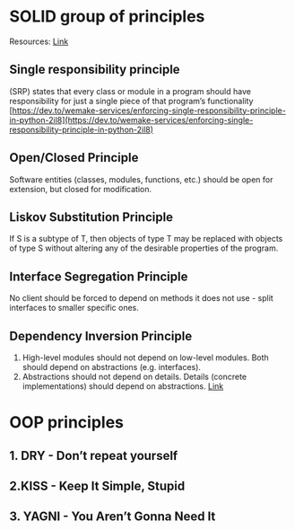 # SOLID group of principles
Resources:
[Link](https://medium.com/@severinperez/writing-flexible-code-with-the-single-responsibility-principle-b71c4f3f883f)

## Single responsibility principle
(SRP) states that every class or module in a program should have responsibility for just a single piece of that program’s functionality
[https://dev.to/wemake-services/enforcing-single-responsibility-principle-in-python-2il8](https://dev.to/wemake-services/enforcing-single-responsibility-principle-in-python-2il8)


## Open/Closed Principle 
Software entities (classes, modules, functions, etc.) should be open for extension, but closed for modification.

## Liskov Substitution Principle
If S is a subtype of T, then objects of type T may be replaced with objects of type S without altering any of the desirable properties of the program.

## Interface Segregation Principle 
No client should be forced to depend on methods it does not use - split interfaces to smaller specific ones.

## Dependency Inversion Principle
1.  High-level modules should not depend on low-level modules. Both should depend on abstractions (e.g. interfaces).
2.  Abstractions should not depend on details. Details (concrete implementations) should depend on abstractions.
[Link](https://medium.com/@mrfksiv/python-design-patterns-01-introduction-54e681aaf2d0)


# OOP principles
## 1. DRY - Don’t repeat yourself

## 2.KISS - Keep It Simple, Stupid

## 3. YAGNI - You Aren’t Gonna Need It
<!--stackedit_data:
eyJoaXN0b3J5IjpbLTI3NTYxNjE0NCwtMjk0OTM4Mjk0LC04OD
Q3NTQyNDEsLTE0MjI5MjA3ODUsLTE1MzE0MzYwNzgsLTE3NjY1
MjQ0NDQsLTE3MjA2Njg5OTksLTExMjU0NDI4NCwtMTEwMzgyMz
I4NiwtODg4NTAyODgxLC05OTY1ODE4NDVdfQ==
-->